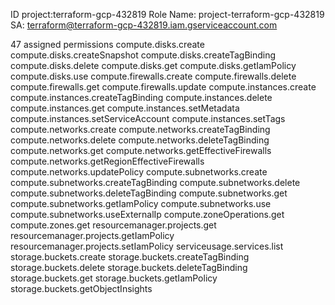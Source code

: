 ID project:terraform-gcp-432819
Role Name: project-terraform-gcp-432819
SA: terraform@terraform-gcp-432819.iam.gserviceaccount.com

47 assigned permissions
compute.disks.create
compute.disks.createSnapshot
compute.disks.createTagBinding
compute.disks.delete
compute.disks.get
compute.disks.getIamPolicy
compute.disks.use
compute.firewalls.create
compute.firewalls.delete
compute.firewalls.get
compute.firewalls.update
compute.instances.create
compute.instances.createTagBinding
compute.instances.delete
compute.instances.get
compute.instances.setMetadata
compute.instances.setServiceAccount
compute.instances.setTags
compute.networks.create
compute.networks.createTagBinding
compute.networks.delete
compute.networks.deleteTagBinding
compute.networks.get
compute.networks.getEffectiveFirewalls
compute.networks.getRegionEffectiveFirewalls
compute.networks.updatePolicy
compute.subnetworks.create
compute.subnetworks.createTagBinding
compute.subnetworks.delete
compute.subnetworks.deleteTagBinding
compute.subnetworks.get
compute.subnetworks.getIamPolicy
compute.subnetworks.use
compute.subnetworks.useExternalIp
compute.zoneOperations.get
compute.zones.get
resourcemanager.projects.get
resourcemanager.projects.getIamPolicy
resourcemanager.projects.setIamPolicy
serviceusage.services.list
storage.buckets.create
storage.buckets.createTagBinding
storage.buckets.delete
storage.buckets.deleteTagBinding
storage.buckets.get
storage.buckets.getIamPolicy
storage.buckets.getObjectInsights
